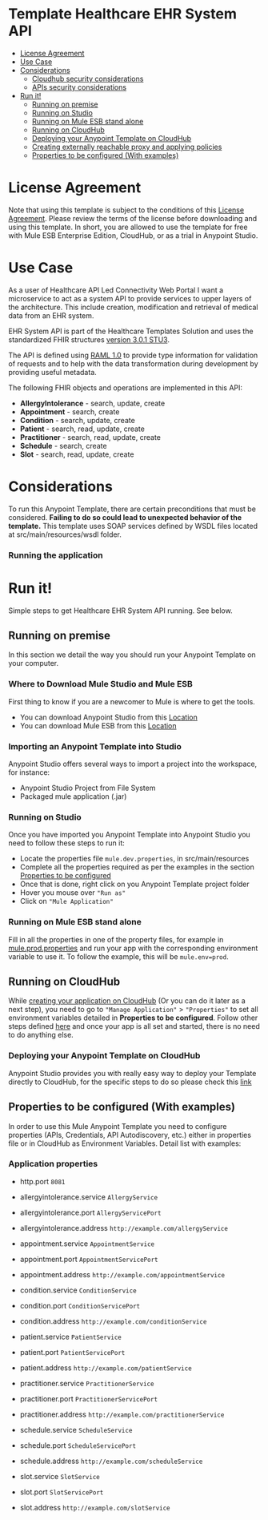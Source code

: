 # Template Healthcare EHR System API

+ [License Agreement](#licenseagreement)
+ [Use Case](#usecase)
+ [Considerations](#considerations)
	* [Cloudhub security considerations](#cloudhubsecurityconsiderations)
	* [APIs security considerations](#apissecurityconsiderations)
+ [Run it!](#runit)
	* [Running on premise](#runonopremise)
	* [Running on Studio](#runonstudio)
	* [Running on Mule ESB stand alone](#runonmuleesbstandalone)
	* [Running on CloudHub](#runoncloudhub)
	* [Deploying your Anypoint Template on CloudHub](#deployingyouranypointtemplateoncloudhub)
	* [Creating externally reachable proxy and applying policies](#proxy)
	* [Properties to be configured (With examples)](#propertiestobeconfigured)

# License Agreement <a name="licenseagreement"/>
Note that using this template is subject to the conditions of this [License Agreement](AnypointTemplateLicense.pdf).
Please review the terms of the license before downloading and using this template. In short, you are allowed to use the template for free with Mule ESB Enterprise Edition, CloudHub, or as a trial in Anypoint Studio.

# Use Case <a name="usecase"/>

As a user of Healthcare API Led Connectivity Web Portal I want a microservice to act as a system API to provide services to upper layers of the architecture. 
This include creation, modification and retrieval of medical data from an EHR system.

EHR System API is part of the Healthcare Templates Solution and uses the standardized FHIR structures [version 3.0.1 STU3](https://www.hl7.org/FHIR/index.html).

The API is defined using [RAML 1.0](http://raml.org/) to provide type information for validation of requests and to help with the data transformation during development by providing useful metadata.


The following FHIR objects and operations are implemented in this API:

 + **AllergyIntolerance** - search, update, create
 + **Appointment** - search, create
 + **Condition** - search, update, create
 + **Patient** - search, read, update, create
 + **Practitioner** - search, read, update, create
 + **Schedule** - search, create
 + **Slot** - search, read, update, create

# Considerations <a name="considerations"/>

To run this Anypoint Template, there are certain preconditions that must be considered. **Failing to do so could lead to unexpected behavior of the template.**
This template uses SOAP services defined by WSDL files located at src/main/resources/wsdl folder.


### Running the application


# Run it! <a name="runit"/>
Simple steps to get Healthcare EHR System API running.
See below.

## Running on premise <a name="runonopremise"/>
In this section we detail the way you should run your Anypoint Template on your computer.


### Where to Download Mule Studio and Mule ESB
First thing to know if you are a newcomer to Mule is where to get the tools.

+ You can download Anypoint Studio from this [Location](http://www.mulesoft.com/platform/studio)
+ You can download Mule ESB from this [Location](http://www.mulesoft.com/platform/soa/mule-esb-open-source-esb)

### Importing an Anypoint Template into Studio
Anypoint Studio offers several ways to import a project into the workspace, for instance: 

+ Anypoint Studio Project from File System
+ Packaged mule application (.jar)

### Running on Studio <a name="runonstudio"/>
Once you have imported you Anypoint Template into Anypoint Studio you need to follow these steps to run it:

+ Locate the properties file `mule.dev.properties`, in src/main/resources
+ Complete all the properties required as per the examples in the section [Properties to be configured](#propertiestobeconfigured)
+ Once that is done, right click on you Anypoint Template project folder 
+ Hover you mouse over `"Run as"`
+ Click on  `"Mule Application"`

### Running on Mule ESB stand alone <a name="runonmuleesbstandalone"/>
Fill in all the properties in one of the property files, for example in [mule.prod.properties](../master/src/main/resources/mule.prod.properties) and run your app with the corresponding environment variable to use it. To follow the example, this will be `mule.env=prod`.

## Running on CloudHub <a name="runoncloudhub"/>
While [creating your application on CloudHub](https://docs.mulesoft.com/runtime-manager/hello-world-on-cloudhub) (Or you can do it later as a next step), you need to go to `"Manage Application"` > `"Properties"` to set all environment variables detailed in **Properties to be configured**.
Follow other steps defined [here](#runonpremise) and once your app is all set and started, there is no need to do anything else.

### Deploying your Anypoint Template on CloudHub <a name="deployingyouranypointtemplateoncloudhub"/>
Anypoint Studio provides you with really easy way to deploy your Template directly to CloudHub, for the specific steps to do so please check this [link](https://docs.mulesoft.com/anypoint-studio/v/7.1/deploy-mule-application-task#deploy-to-the-anypoint-platform)

## Properties to be configured (With examples) <a name="propertiestobeconfigured"/>
In order to use this Mule Anypoint Template you need to configure properties (APIs, Credentials, API Autodiscovery, etc.) either in properties file or in CloudHub as Environment Variables. Detail list with examples:
### Application properties

+ http.port `8081`

+ allergyintolerance.service `AllergyService`
+ allergyintolerance.port `AllergyServicePort`
+ allergyintolerance.address `http://example.com/allergyService`

+ appointment.service `AppointmentService`
+ appointment.port `AppointmentServicePort`
+ appointment.address `http://example.com/appointmentService`

+ condition.service `ConditionService`
+ condition.port `ConditionServicePort`
+ condition.address `http://example.com/conditionService`

+ patient.service `PatientService`
+ patient.port `PatientServicePort`
+ patient.address `http://example.com/patientService`

+ practitioner.service `PractitionerService`
+ practitioner.port `PractitionerServicePort`
+ practitioner.address `http://example.com/practitionerService`

+ schedule.service `ScheduleService`
+ schedule.port `ScheduleServicePort`
+ schedule.address `http://example.com/scheduleService`

+ slot.service `SlotService`
+ slot.port `SlotServicePort`
+ slot.address `http://example.com/slotService`


